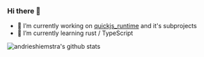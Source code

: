 ### Hi there 👋

- 🔭 I’m currently working on [quickjs_runtime](https://github.com/HiRoFa/quickjs_es_runtime) and it's subprojects
- 🌱 I’m currently learning rust / TypeScript

![andrieshiemstra's github stats](https://github-readme-stats.vercel.app/api?username=andrieshiemstra&show_icons=true&theme=radical)
